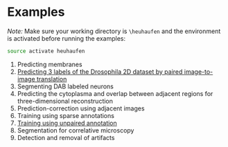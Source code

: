 # Examples

*Note:* Make sure your working directory is `\heuhaufen` and the environment is activated before running the examples:
```bash
source activate heuhaufen
```


1. Predicting membranes
2. [Predicting 3 labels of the Drosophila 2D dataset by paired image-to-image translation](2D_3Labels/README.md)
3. Segmenting DAB labeled neurons
4. Predicting the cytoplasma and overlap between adjacent regions for three-dimensional reconstruction
5. Prediction-correction using adjacent images
6. Training using sparse annotations
7. [Training using unpaired annotation](Transfer/README.md)
8. Segmentation for correlative microscopy
9. Detection and removal of artifacts
